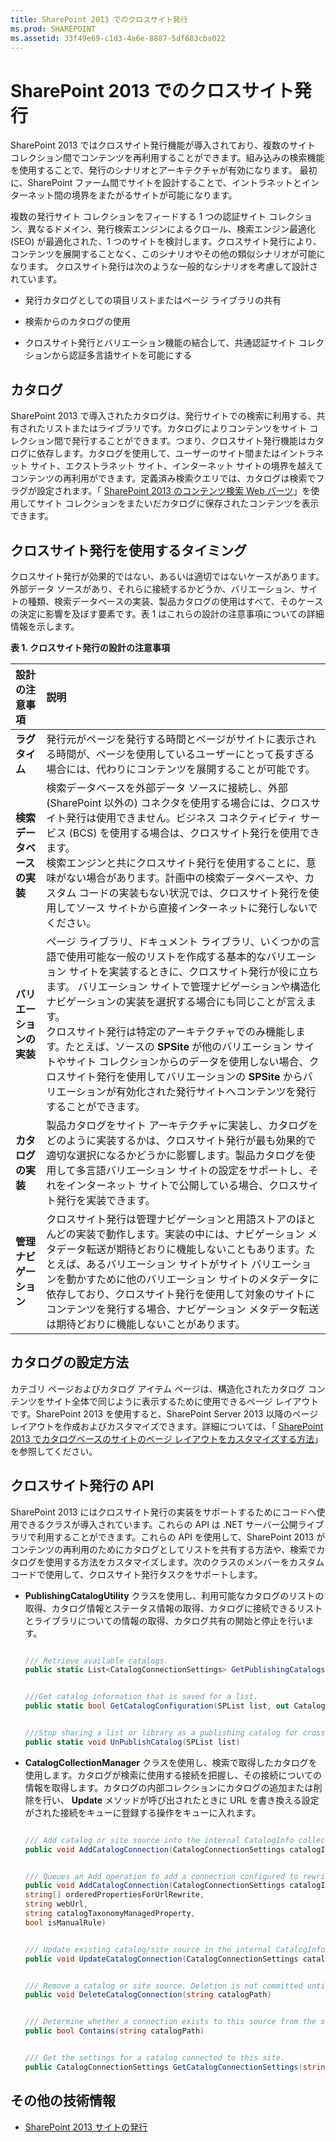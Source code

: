 ```yaml
---
title: SharePoint 2013 でのクロスサイト発行
ms.prod: SHAREPOINT
ms.assetid: 33f49e69-c1d3-4a6e-8887-5df683cba022
---
```



# SharePoint 2013 でのクロスサイト発行

SharePoint 2013 ではクロスサイト発行機能が導入されており、複数のサイト コレクション間でコンテンツを再利用することができます。組み込みの検索機能を使用することで、発行のシナリオとアーキテクチャが有効になります。 最初に、SharePoint ファーム間でサイトを設計することで、イントラネットとインターネット間の境界をまたがるサイトが可能になります。
  
    
    

複数の発行サイト コレクションをフィードする 1 つの認証サイト コレクション、異なるドメイン、発行検索エンジンによるクロール、検索エンジン最適化 (SEO) が最適化された、1 つのサイトを検討します。クロスサイト発行により、コンテンツを展開することなく、このシナリオやその他の類似シナリオが可能になります。
クロスサイト発行は次のような一般的なシナリオを考慮して設計されています。
  
    
    


- 発行カタログとしての項目リストまたはページ ライブラリの共有
    
  
- 検索からのカタログの使用
    
  
- クロスサイト発行とバリエーション機能の結合して、共通認証サイト コレクションから認証多言語サイトを可能にする
    
  

## カタログ
<a name="SP15_CrossSitePublising_Catalog"> </a>

SharePoint 2013 で導入されたカタログは、発行サイトでの検索に利用する、共有されたリストまたはライブラリです。カタログによりコンテンツをサイト コレクション間で発行することができます。つまり、クロスサイト発行機能はカタログに依存します。カタログを使用して、ユーザーのサイト間またはイントラネット サイト、エクストラネット サイト、インターネット サイトの境界を越えてコンテンツの再利用ができます。定義済み検索クエリでは、カタログは検索でフラグが設定されます。「 [SharePoint 2013 のコンテンツ検索 Web パーツ](content-search-web-part-in-sharepoint-2013.md)」を使用してサイト コレクションをまたいだカタログに保存されたコンテンツを表示できます。
  
    
    

## クロスサイト発行を使用するタイミング
<a name="SP15_CrossSitePublising_WhenShouldIUseCrossSitePublishing"> </a>

クロスサイト発行が効果的ではない、あるいは適切ではないケースがあります。外部データ ソースがあり、それらに接続するかどうか、バリエーション、サイトの種類、検索データベースの実装、製品カタログの使用はすべて、そのケースの決定に影響を及ぼす要素です。表 1 はこれらの設計の注意事項についての詳細情報を示します。
  
    
    

**表 1. クロスサイト発行の設計の注意事項**


|**設計の注意事項**|**説明**|
|:-----|:-----|
|**ラグ タイム** <br/> |発行元がページを発行する時間とページがサイトに表示される時間が、ページを使用しているユーザーにとって長すぎる場合には、代わりにコンテンツを展開することが可能です。  <br/> |
|**検索データベースの実装** <br/> |検索データベースを外部データ ソースに接続し、外部 (SharePoint 以外の) コネクタを使用する場合には、クロスサイト発行は使用できません。ビジネス コネクティビティ サービス (BCS) を使用する場合は、クロスサイト発行を使用できます。  <br/> 検索エンジンと共にクロスサイト発行を使用することに、意味がない場合があります。計画中の検索データベースや、カスタム コードの実装もない状況では、クロスサイト発行を使用してソース サイトから直接インターネットに発行しないでください。  <br/> |
|**バリエーションの実装** <br/> |ページ ライブラリ、ドキュメント ライブラリ、いくつかの言語で使用可能な一般のリストを作成する基本的なバリエーション サイトを実装するときに、クロスサイト発行が役に立ちます。 バリエーション サイトで管理ナビゲーションや構造化ナビゲーションの実装を選択する場合にも同じことが言えます。  <br/> クロスサイト発行は特定のアーキテクチャでのみ機能します。たとえば、ソースの **SPSite** が他のバリエーション サイトやサイト コレクションからのデータを使用しない場合、クロスサイト発行を使用してバリエーションの **SPSite** からバリエーションが有効化された発行サイトへコンテンツを発行することができます。 <br/> |
|**カタログの実装** <br/> |製品カタログをサイト アーキテクチャに実装し、カタログをどのように実装するかは、クロスサイト発行が最も効果的で適切な選択になるかどうかに影響します。製品カタログを使用して多言語バリエーション サイトの設定をサポートし、それをインターネット サイトで公開している場合、クロスサイト発行を実装できます。  <br/> |
|**管理ナビゲーション** <br/> |クロスサイト発行は管理ナビゲーションと用語ストアのほとんどの実装で動作します。実装の中には、ナビゲーション メタデータ転送が期待どおりに機能しないこともあります。たとえば、あるバリエーション サイトがサイト バリエーションを動かすために他のバリエーション サイトのメタデータに依存しており、クロスサイト発行を使用して対象のサイトにコンテンツを発行する場合、ナビゲーション メタデータ転送は期待どおりに機能しないことがあります。  <br/> |
   

## カタログの設定方法
<a name="SP15_CrossSitePublising_WhenShouldIUseCrossSitePublishing"> </a>

カテゴリ ページおよびカタログ アイテム ページは、構造化されたカタログ コンテンツをサイト全体で同じように表示するために使用できるページ レイアウトです。SharePoint 2013 を使用すると、SharePoint Server 2013 以降のページ レイアウトを作成およびカスタマイズできます。詳細については、「 [SharePoint 2013 でカタログベースのサイトのページ レイアウトをカスタマイズする方法](https://msdn.microsoft.com/ja-jp/library/office/dn144674.aspx
)」を参照してください。
  
    
    

## クロスサイト発行の API
<a name="SP15_CrossSitePublising_CrossSitePublishingAPIs"> </a>

SharePoint 2013 にはクロスサイト発行の実装をサポートするためにコードへ使用できるクラスが導入されています。これらの API は .NET サーバー公開ライブラリで利用することができます。これらの API を使用して、SharePoint 2013 がコンテンツの再利用のためにカタログとしてリストを共有する方法や、検索でカタログを使用する方法をカスタマイズします。次のクラスのメンバーをカスタム コードで使用して、クロスサイト発行タスクをサポートします。
  
    
    

- **PublishingCatalogUtility** クラスを使用し、利用可能なカタログのリストの取得、カタログ情報とステータス情報の取得、カタログに接続できるリストとライブラリについての情報の取得、カタログ共有の開始と停止を行います。
    
    
    


  ```cs
  
  /// Retrieve available catalogs.
  public static List<CatalogConnectionSettings> GetPublishingCatalogs(SPSite site, int startRow, int numberOfRows, string filterText, out int totalNumberOfCatalogs)
  ```


    
    


  ```cs
  
  ///Get catalog information that is saved for a list.
  public static bool GetCatalogConfiguration(SPList list, out CatalogShareSettings catalogSettings, out string selectedTaxonomyField)
  ```


    
    


  ```cs
  
  ///Stop sharing a list or library as a publishing catalog for cross-publishing content reuse.
  public static void UnPublishCatalog(SPList list)
  ```

- **CatalogCollectionManager** クラスを使用し、検索で取得したカタログを使用します。カタログが検索に使用する接続を把握し、その接続についての情報を取得します。カタログの内部コレクションにカタログの追加または削除を行い、 **Update** メソッドが呼び出されたときに URL を書き換える設定がされた接続をキューに登録する操作をキューに入れます。
    
    
    


  ```cs
  
  /// Add catalog or site source into the internal CatalogInfo collection, but the source is not persisted into the property bag.
  public void AddCatalogConnection(CatalogConnectionSettings catalogInfo)
  ```


    
    


  ```cs
  
  /// Queues an Add operation to add a connection configured to rewrite URLs. The connection is added to the store when the Update method is called.
  public void AddCatalogConnection(CatalogConnectionSettings catalogInfo, 
  string[] orderedPropertiesForUrlRewrite,
  string webUrl, 
  string catalogTaxonomyManagedProperty,
  bool isManualRule)
  ```


    
    


  ```cs
  
  /// Update existing catalog/site source in the internal CatalogInfo collection. Edits are not committed until the Update method is called.
  public void UpdateCatalogConnection(CatalogConnectionSettings catalogInfo)
  ```


    
    


  ```cs
  
  /// Remove a catalog or site source. Deletion is not committed until the Update method is called.
  public void DeleteCatalogConnection(string catalogPath)
  ```


    
    


  ```cs
  
  /// Determine whether a connection exists to this source from the site.
  public bool Contains(string catalogPath)
  ```


    
    


  ```cs
  
  /// Get the settings for a catalog connected to this site.
  public CatalogConnectionSettings GetCatalogConnectionSettings(string catalogPath)
  ```


## その他の技術情報
<a name="bk_addresources"> </a>


-  [SharePoint 2013 サイトの発行](publish-sharepoint-2013-sites.md)
    
  

